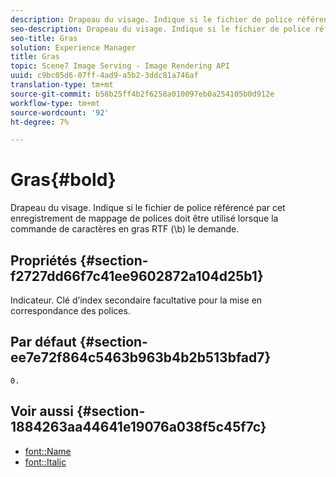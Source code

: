 ```yaml
---
description: Drapeau du visage. Indique si le fichier de police référencé par cet enregistrement de mappage de polices doit être utilisé lorsque la commande de caractères en gras RTF (\b) le demande.
seo-description: Drapeau du visage. Indique si le fichier de police référencé par cet enregistrement de mappage de polices doit être utilisé lorsque la commande de caractères en gras RTF (\b) le demande.
seo-title: Gras
solution: Experience Manager
title: Gras
topic: Scene7 Image Serving - Image Rendering API
uuid: c9bc05d6-07ff-4ad9-a5b2-3ddc81a746af
translation-type: tm+mt
source-git-commit: b58b25ff4b2f6258a010097eb0a254105b0d912e
workflow-type: tm+mt
source-wordcount: '92'
ht-degree: 7%

---
```



# Gras{#bold}

Drapeau du visage. Indique si le fichier de police référencé par cet enregistrement de mappage de polices doit être utilisé lorsque la commande de caractères en gras RTF (\b) le demande.

## Propriétés {#section-f2727dd66f7c41ee9602872a104d25b1}

Indicateur. Clé d’index secondaire facultative pour la mise en correspondance des polices.

## Par défaut {#section-ee7e72f864c5463b963b4b2b513bfad7}

`0.`

## Voir aussi {#section-1884263aa44641e19076a038f5c45f7c}

* [font::Name](r-name-font.md#reference_C55889877DC54AABB60734DCDE86EE76)
* [font::Italic](../../../../../is-api/image-catalog/image-serving-api-ref/c-image-catalog-reference/c-font-map-reference/r-italic-font.md#reference-dc04a532b34a41af81b0b9644acfaad6)
